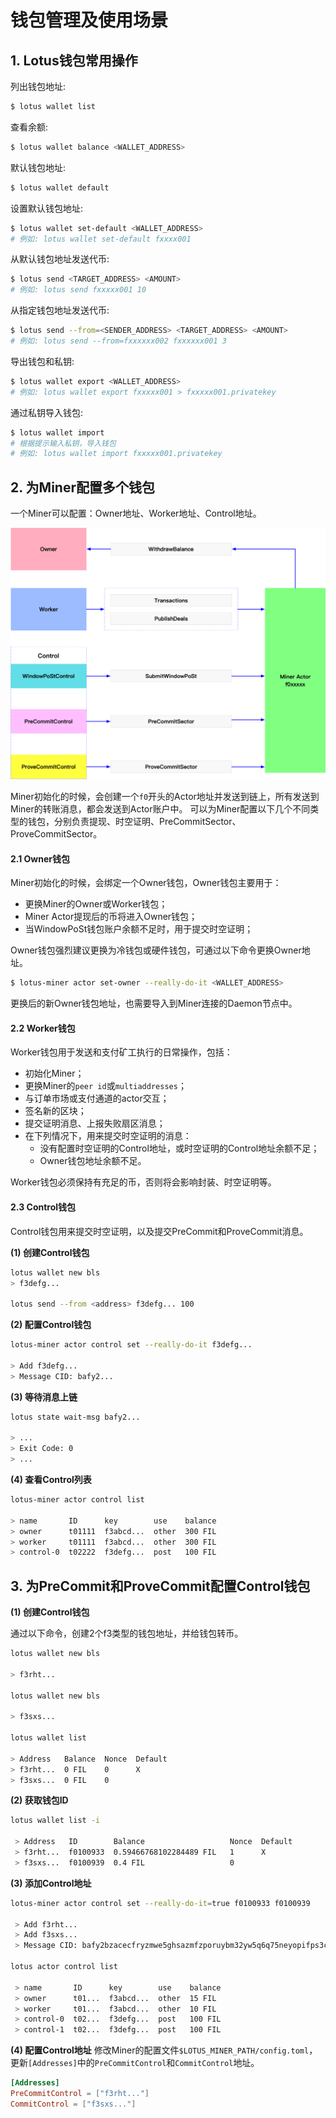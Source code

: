 # 钱包管理及使用场景

## 1. Lotus钱包常用操作
列出钱包地址:
```sh
$ lotus wallet list
```

查看余额:
```sh
$ lotus wallet balance <WALLET_ADDRESS>
```

默认钱包地址:
```sh
$ lotus wallet default
```

设置默认钱包地址:
```sh
$ lotus wallet set-default <WALLET_ADDRESS>
# 例如: lotus wallet set-default fxxxx001
```

从默认钱包地址发送代币:
```sh
$ lotus send <TARGET_ADDRESS> <AMOUNT>
# 例如: lotus send fxxxxx001 10
```

从指定钱包地址发送代币:
```sh
$ lotus send --from=<SENDER_ADDRESS> <TARGET_ADDRESS> <AMOUNT>
# 例如: lotus send --from=fxxxxxx002 fxxxxxx001 3
```

导出钱包和私钥:
```sh
$ lotus wallet export <WALLET_ADDRESS>
# 例如: lotus wallet export fxxxxx001 > fxxxxx001.privatekey
```

通过私钥导入钱包:
```sh
$ lotus wallet import 
# 根据提示输入私钥，导入钱包
# 例如: lotus wallet import fxxxxx001.privatekey
```

## 2. 为Miner配置多个钱包
一个Miner可以配置：Owner地址、Worker地址、Control地址。

![Distributed Miner](../images/wallet.png)

Miner初始化的时候，会创建一个`f0`开头的Actor地址并发送到链上，所有发送到Miner的转账消息，都会发送到Actor账户中。
可以为Miner配置以下几个不同类型的钱包，分别负责提现、时空证明、PreCommitSector、ProveCommitSector。

#### 2.1 Owner钱包
Miner初始化的时候，会绑定一个Owner钱包，Owner钱包主要用于：
- 更换Miner的Owner或Worker钱包；
- Miner Actor提现后的币将进入Owner钱包；
- 当WindowPoSt钱包账户余额不足时，用于提交时空证明；

Owner钱包强烈建议更换为冷钱包或硬件钱包，可通过以下命令更换Owner地址。
```sh
$ lotus-miner actor set-owner --really-do-it <WALLET_ADDRESS>
```
更换后的新Owner钱包地址，也需要导入到Miner连接的Daemon节点中。

#### 2.2 Worker钱包
Worker钱包用于发送和支付矿工执行的日常操作，包括：
- 初始化Miner；
- 更换Miner的`peer id`或`multiaddresses`；
- 与订单市场或支付通道的actor交互；
- 签名新的区块；
- 提交证明消息、上报失败扇区消息；
- 在下列情况下，用来提交时空证明的消息：
  - 没有配置时空证明的Control地址，或时空证明的Control地址余额不足；
  - Owner钱包地址余额不足。

Worker钱包必须保持有充足的币，否则将会影响封装、时空证明等。

#### 2.3 Control钱包
Control钱包用来提交时空证明，以及提交PreCommit和ProveCommit消息。

**(1) 创建Control钱包**
```sh
lotus wallet new bls
> f3defg...

lotus send --from <address> f3defg... 100
```
**(2) 配置Control钱包**
```sh
lotus-miner actor control set --really-do-it f3defg...

> Add f3defg...
> Message CID: bafy2...
```

**(3) 等待消息上链**
```sh
lotus state wait-msg bafy2...

> ...
> Exit Code: 0
> ...
```

**(4) 查看Control列表**
```sh
lotus-miner actor control list

> name       ID      key        use    balance
> owner      t01111  f3abcd...  other  300 FIL
> worker     t01111  f3abcd...  other  300 FIL
> control-0  t02222  f3defg...  post   100 FIL
```


## 3. 为PreCommit和ProveCommit配置Control钱包
**(1) 创建Control钱包**

通过以下命令，创建2个f3类型的钱包地址，并给钱包转币。
```sh
lotus wallet new bls

> f3rht...

lotus wallet new bls

> f3sxs...

lotus wallet list

> Address   Balance  Nonce  Default
> f3rht...  0 FIL    0      X
> f3sxs...  0 FIL    0
```
**(2) 获取钱包ID**
```sh
lotus wallet list -i

 > Address   ID        Balance                   Nonce  Default
 > f3rht...  f0100933  0.59466768102284489 FIL   1      X
 > f3sxs...  f0100939  0.4 FIL                   0
```
**(3) 添加Control地址**
```sh
lotus-miner actor control set --really-do-it=true f0100933 f0100939

 > Add f3rht...
 > Add f3sxs...
 > Message CID: bafy2bzacecfryzmwe5ghsazmfzporuybm32yw5q6q75neyopifps3c3gll6aq

lotus actor control list

 > name       ID      key        use    balance
 > owner      t01...  f3abcd...  other  15 FIL
 > worker     t01...  f3abcd...  other  10 FIL
 > control-0  t02...  f3defg...  post   100 FIL
 > control-1  t02...  f3defg...  post   100 FIL
```
**(4) 配置Control地址**
修改Miner的配置文件`$LOTUS_MINER_PATH/config.toml`，更新`[Addresses]`中的`PreCommitControl`和`CommitControl`地址。
```toml
[Addresses]
PreCommitControl = ["f3rht..."]
CommitControl = ["f3sxs..."]
```
